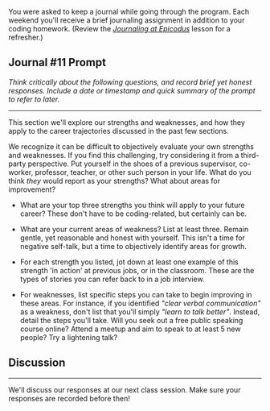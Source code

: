 You were asked to keep a journal while going through the program. Each weekend you'll receive a brief journaling assignment in addition to your coding homework. (Review the _[Journaling at Epicodus](https://www.learnhowtoprogram.com/introduction-to-programming/git-html-and-css/homework-journaling-at-epicodus)_ lesson for a refresher.)

## Journal #11 Prompt

_Think critically about the following questions, and record brief yet honest responses. Include a date or timestamp and quick summary of the prompt to refer to later._

---

This section we'll explore our strengths and weaknesses, and how they apply to the career trajectories discussed in the past few sections.

We recognize it can be difficult to objectively evaluate your own strengths and weaknesses. If you find this challenging, try considering it from a third-party perspective. Put yourself in the shoes of a previous supervisor, co-worker, professor, teacher, or other such person in your life. What do you think _they_ would report as your strengths? What about areas for improvement?

* What are your top three strengths you think will apply to your future career? These don't have to be coding-related, but certainly can be.

* What are your current areas of weakness? List at least three. Remain gentle, yet reasonable and honest with yourself. This isn't a time for negative self-talk, but a time to objectively identify areas for growth.

* For each strength you listed, jot down at least one example of this strength 'in action' at previous jobs, or in the classroom. These are the types of stories you can refer back to in a job interview.

* For weaknesses, list specific steps you can take to begin improving in these areas. For instance, if you identified _"clear verbal communication"_ as a weakness, don't list that you'll simply _"learn to talk better"_. Instead, detail the steps you'll take. Will you seek out a free public speaking course online? Attend a meetup and aim to speak to at least 5 new people? Try a lightening talk?

## Discussion
---

We'll discuss our responses at our next class session. Make sure your responses are recorded before then!

